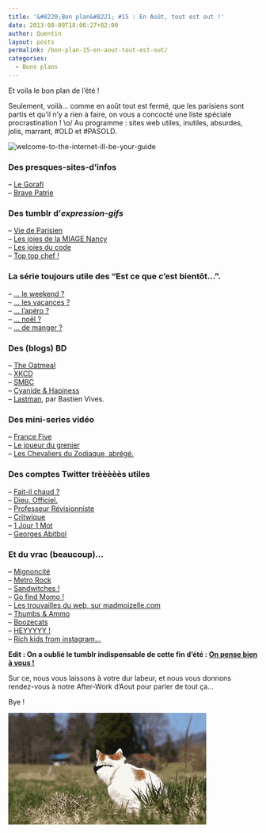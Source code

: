 ```yaml
---
title: '&#8220;Bon plan&#8221; #15 : En Août, tout est out !'
date: 2013-08-09T18:00:27+02:00
author: Quentin
layout: posts
permalink: /bon-plan-15-en-aout-tout-est-out/
categories:
  - Bons plans
---
```

Et voila le bon plan de l&#8217;été !

Seulement, voilà&#8230; comme en août tout est fermé, que les parisiens sont partis et qu&#8217;il n&#8217;y a rien à faire, on vous a concocté une liste spéciale procrastination ! \o/ Au programme : sites web utiles, inutiles, absurdes, jolis, marrant, #OLD et #PASOLD.

<img class="aligncenter size-medium wp-image-1995" alt="welcome-to-the-internet-ill-be-your-guide" src="/assets/uploads/2013/08/welcome-to-the-internet-ill-be-your-guide-226x300.jpg" width="226" height="300" /> 

### Des presques-sites-d&#8217;infos

&#8211; [Le Gorafi](https://www.legorafi.fr/)  
&#8211; [Brave Patrie](https://bravepatrie.com/)

### Des tumblr d&#8217;_expression-gifs_

&#8211; <a href="https://viedeparisien.fr/" target="_blank">Vie de Parisien</a>  
&#8211; <a href="https://lesjoiesdelamiagenancy.fr/" target="_blank">Les joies de la MIAGE Nancy</a>  
&#8211; <a href="https://lesjoiesducode.tumblr.com/" target="_blank">Les joies du code</a>  
&#8211; <a href="https://toptopchef.tumblr.com/" target="_blank">Top top chef !</a>

### La série toujours utile des &#8220;Est ce que c&#8217;est bientôt&#8230;&#8221;.

&#8211; <a href="https://estcequecestbientotleweekend.fr/" target="_blank">&#8230; le weekend ?</a>  
&#8211; <a href="https://www.estcequecestbientotlesvacances.fr/" target="_blank">&#8230; les vacances ?</a>  
&#8211; <a href="https://estcequecestbientotlapero.fr/" target="_blank">&#8230; l&#8217;apéro ?</a>  
&#8211; <a href="https://estcequecestbientotnoel.fr/" target="_blank">&#8230; noël ?</a>  
&#8211; <a href="https://estcequecestbientotlheuredemanger.fr/" target="_blank">&#8230; de manger ?</a>

### Des (blogs) BD

&#8211; <a href="https://theoatmeal.com" target="_blank">The Oatmeal</a>  
&#8211; <a href="https://xkcd.com" target="_blank">XKCD</a>  
&#8211; <a href="https://www.smbc-comics.com/" target="_blank">SMBC</a>  
&#8211; <a href="https://www.explosm.net/comics/new/" target="_blank">Cyanide & Hapiness</a>  
&#8211; <a href="https://www.delitoon.com/serie-webtoon/episode/lastman/1.html" target="_blank">Lastman</a>, par Bastien Vives.

### Des mini-series vidéo

&#8211; [France Five](https://www.francefive.com)  
&#8211; [Le joueur du grenier](https://www.joueurdugrenier.fr)  
&#8211; [Les Chevaliers du Zodiaque, abrégé.](https://cdz-serie-abregee.over-blog.com)

### Des comptes Twitter trèèèèès utiles

&#8211; <a href="https://twitter.com/faitilchaud" target="_blank">Fait-il chaud ?</a>  
&#8211; <a href="https://twitter.com/DieuOfficiel" target="_blank">Dieu, Officiel.</a>  
&#8211; <a href="https://twitter.com/Revisionniste" target="_blank">Professeur Révisionniste</a>  
&#8211; <a href="https://twitter.com/Critwique" target="_blank">Critwique</a>  
&#8211; <a href="https://twitter.com/1Jour1Mot" target="_blank">1 Jour 1 Mot</a>  
&#8211; <a href="https://twitter.com/George_Abitbol_" target="_blank">Georges Abitbol</a>

### Et du vrac (beaucoup)&#8230;

&#8211; <a href="https://mignoncite.tumblr.com" target="_blank">Mignoncité</a>  
&#8211; <a href="https://www.ouifm.fr/oui-fm-metro" target="_blank">Metro Rock</a>  
&#8211; <a href="https://imgur.com/gallery/JCAw33u" target="_blank">Sandwitches !</a>  
&#8211; <a href="https://gofindmomo.com/" target="_blank">Go find Momo !</a>  
&#8211; [Les trouvailles du web, sur madmoizelle.com](https://www.madmoizelle.com/trouvailles-internet-100-110075)  
&#8211; [Thumbs & Ammo](https://thumbsandammo.blogspot.fr/)  
&#8211; [Boozecats](https://www.boozecats.com/)  
&#8211; [HEYYYYY !](https://hooooooooo.com/)  
&#8211; [Rich kids from instagram&#8230;](https://richkidsofinstagram.tumblr.com/)

**Edit : On a oublié le tumblr indispensable de cette fin d&#8217;été : [On pense bien à vous !](https://onpensebienavous.tumblr.com)** 

Sur ce, nous vous laissons à votre dur labeur, et nous vous donnons rendez-vous à notre After-Work d&#8217;Aout pour parler de tout ça&#8230;

Bye !

<img class="aligncenter size-full wp-image-1998" alt="Bye !" src="/assets/uploads/2013/08/tumblr_mp01hpZxYJ1rey2myo1_400.gif" width="400" height="225" />

